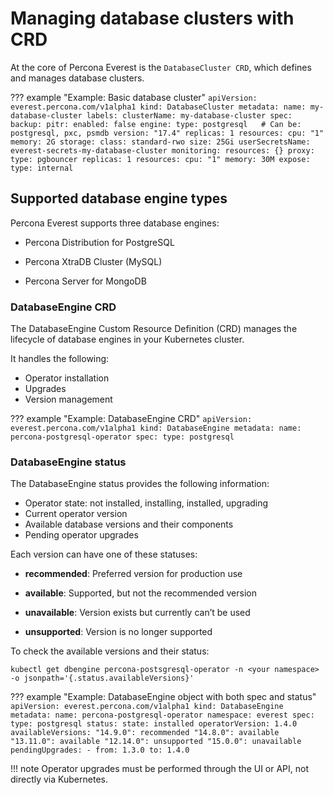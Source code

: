 # Managing database clusters with CRD

At the core of Percona Everest is the `DatabaseCluster CRD`, which defines and manages database clusters.


??? example "Example: Basic database cluster"
    ```
    apiVersion: everest.percona.com/v1alpha1
    kind: DatabaseCluster
    metadata:
      name: my-database-cluster
      labels:
        clusterName: my-database-cluster
    spec:
    backup:
    pitr:
      enabled: false
    engine:
      type: postgresql   # Can be: postgresql, pxc, psmdb
      version: "17.4"
      replicas: 1
      resources:
        cpu: "1"
        memory: 2G
      storage:
        class: standard-rwo
        size: 25Gi
        userSecretsName: everest-secrets-my-database-cluster
      monitoring:
        resources: {}
    proxy:
      type: pgbouncer
      replicas: 1
      resources:
        cpu: "1"
        memory: 30M
    expose:
      type: internal
    ```

    

## Supported database engine types

Percona Everest supports three database engines:

- Percona Distribution for PostgreSQL

- Percona XtraDB Cluster (MySQL)

- Percona Server for MongoDB


### DatabaseEngine CRD

The DatabaseEngine Custom Resource Definition (CRD) manages the lifecycle of database engines in your Kubernetes cluster. 

It handles the following:

- Operator installation
- Upgrades
- Version management


??? example "Example: DatabaseEngine CRD"
    ```
    apiVersion: everest.percona.com/v1alpha1
    kind: DatabaseEngine
    metadata:
      name: percona-postgresql-operator
    spec:
      type: postgresql
    ```

### DatabaseEngine status

The DatabaseEngine status provides the following information:


- Operator state: not installed, installing, installed, upgrading
- Current operator version
- Available database versions and their components
- Pending operator upgrades


Each version can have one of these statuses:

- **recommended**: Preferred version for production use

- **available**: Supported, but not the recommended version

- **unavailable**: Version exists but currently can’t be used

- **unsupported**: Version is no longer supported


To check the available versions and their status:

```
kubectl get dbengine percona-postsgresql-operator -n <your namespace> -o jsonpath='{.status.availableVersions}'
```

??? example "Example: DatabaseEngine object with both spec and status"
    ```
    apiVersion: everest.percona.com/v1alpha1
    kind: DatabaseEngine
    metadata:
      name: percona-postgresql-operator
      namespace: everest
    spec:
      type: postgresql
    status:
      state: installed
      operatorVersion: 1.4.0
      availableVersions:
        "14.9.0": recommended
        "14.8.0": available
        "13.11.0": available
        "12.14.0": unsupported
        "15.0.0": unavailable
      pendingUpgrades:
        - from: 1.3.0
        to: 1.4.0
    ```

!!! note
    Operator upgrades must be performed through the UI or API, not directly via Kubernetes.












